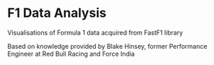 # F1 Data Analysis
Visualisations of Formula 1 data acquired from FastF1 library

Based on knowledge provided by Blake Hinsey, former Performance Engineer at Red Bull Racing and Force India
